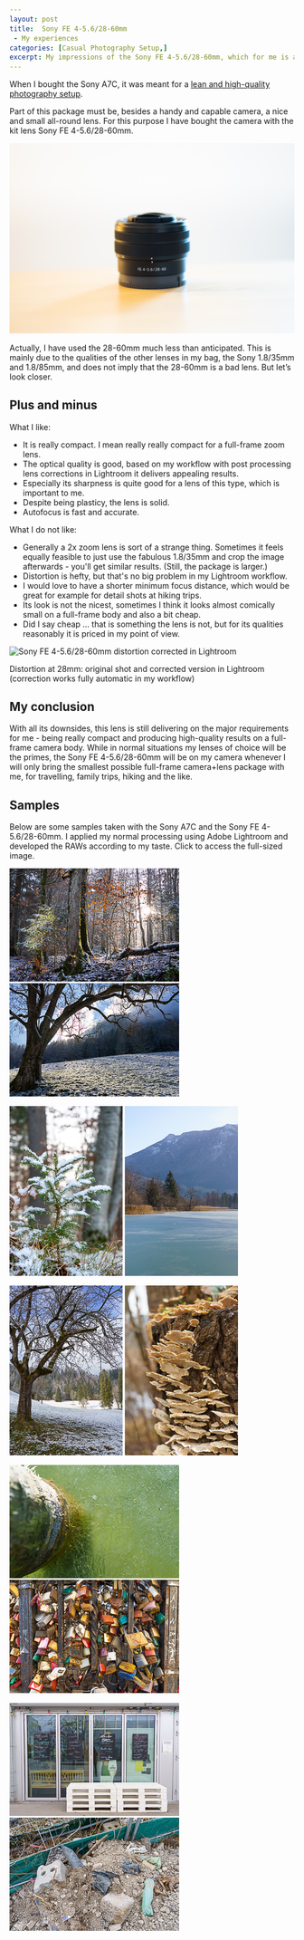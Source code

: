 ```yaml
---
layout: post
title:  Sony FE 4-5.6/28-60mm
 - My experiences
categories: [Casual Photography Setup,]
excerpt: My impressions of the Sony FE 4-5.6/28-60mm, which for me is a great choice for the smallest possible package
---
```


When I bought the Sony A7C, it was meant for a [lean and high-quality photography setup](https://jakobhuerner.github.io/leanest_highest_quality_casual_photography_setup/).


Part of this package must be, besides a handy and capable camera, a nice and small all-round lens. For this purpose I have bought the camera with the kit lens Sony FE 4-5.6/28-60mm.

![Sony FE 4-5.6/28-60mm](../images/20210405/SEL2860.jpg)

Actually, I have used the 28-60mm much less than anticipated. This is mainly due to the qualities of the other lenses in my bag, the Sony 1.8/35mm and 1.8/85mm, and does not imply that the 28-60mm is a bad lens. But let’s look closer.

## Plus and minus

What I like:

- It is really compact. I mean really really compact for a full-frame zoom lens.
- The optical quality is good, based on my workflow with post processing lens corrections in Lightroom it delivers appealing results.
- Especially its sharpness is quite good for a lens of this type, which is important to me.
- Despite being plasticy, the lens is solid.
- Autofocus is fast and accurate.

What I do not like:
- Generally a 2x zoom lens is sort of a strange thing. Sometimes it feels equally feasible to just use the fabulous 1.8/35mm and crop the image afterwards - you'll get similar results. (Still, the package is larger.)
- Distortion is hefty, but that's no big problem in my Lightroom workflow.
- I would love to have a shorter minimum focus distance, which would be great for example for detail shots at hiking trips.
- Its look is not the nicest, sometimes I think it looks almost comically small on a full-frame body and also a bit cheap.
- Did I say cheap ... that is something the lens is not, but for its qualities reasonably it is priced in my point of view.

![Sony FE 4-5.6/28-60mm distortion corrected in Lightroom](../images/20210405/SEL2860_lightroom_distortion.gif)

Distortion at 28mm: original shot and corrected version in Lightroom (correction works fully automatic in my workflow)

## My conclusion

With all its downsides, this lens is still delivering on the major requirements for me - being really compact and producing high-quality results on a full-frame camera body. While in normal situations my lenses of choice will be the primes, the Sony FE 4-5.6/28-60mm will be on my camera whenever I will only bring the smallest possible full-frame camera+lens package with me, for travelling, family trips, hiking and the like.

## Samples


Below are some samples taken with the Sony A7C and the Sony FE 4-5.6/28-60mm. I applied my normal processing using Adobe Lightroom and developed the RAWs according to my taste. Click to access the full-sized image.



[![SEL2860 - Sony FE 4-5.6/28-60mm - Sample Photo](../images/20210405/SEL2860_s-01.jpg)](https://raw.githubusercontent.com/jakobhuerner/jakobhuerner.github.io/master/images/20210405/SEL2860-01.jpg)
[![SEL2860 - Sony FE 4-5.6/28-60mm - Sample Photo](../images/20210405/SEL2860_s-02.jpg)](https://raw.githubusercontent.com/jakobhuerner/jakobhuerner.github.io/master/images/20210405/SEL2860-02.jpg)

[![SEL2860 - Sony FE 4-5.6/28-60mm - Sample Photo](../images/20210405/SEL2860_s-03.jpg)](https://raw.githubusercontent.com/jakobhuerner/jakobhuerner.github.io/master/images/20210405/SEL2860-03.jpg)
[![SEL2860 - Sony FE 4-5.6/28-60mm - Sample Photo](../images/20210405/SEL2860_s-04.jpg)](https://raw.githubusercontent.com/jakobhuerner/jakobhuerner.github.io/master/images/20210405/SEL2860-04.jpg)


[![SEL2860 - Sony FE 4-5.6/28-60mm - Sample Photo](../images/20210405/SEL2860_s-05.jpg)](https://raw.githubusercontent.com/jakobhuerner/jakobhuerner.github.io/master/images/20210405/SEL2860-05.jpg)
[![SEL2860 - Sony FE 4-5.6/28-60mm - Sample Photo](../images/20210405/SEL2860_s-06.jpg)](https://raw.githubusercontent.com/jakobhuerner/jakobhuerner.github.io/master/images/20210405/SEL2860-06.jpg)

[![SEL2860 - Sony FE 4-5.6/28-60mm - Sample Photo](../images/20210405/SEL2860_s-07.jpg)](https://raw.githubusercontent.com/jakobhuerner/jakobhuerner.github.io/master/images/20210405/SEL2860-07.jpg)
[![SEL2860 - Sony FE 4-5.6/28-60mm - Sample Photo](../images/20210405/SEL2860_s-08.jpg)](https://raw.githubusercontent.com/jakobhuerner/jakobhuerner.github.io/master/images/20210405/SEL2860-08.jpg)

[![SEL2860 - Sony FE 4-5.6/28-60mm - Sample Photo](../images/20210405/SEL2860_s-09.jpg)](https://raw.githubusercontent.com/jakobhuerner/jakobhuerner.github.io/master/images/20210405/SEL2860-09.jpg)
[![SEL2860 - Sony FE 4-5.6/28-60mm - Sample Photo](../images/20210405/SEL2860_s-10.jpg)](https://raw.githubusercontent.com/jakobhuerner/jakobhuerner.github.io/master/images/20210405/SEL2860-10.jpg)


